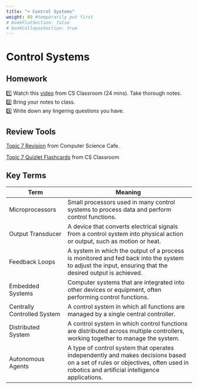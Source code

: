 ```yaml
---
title: "➡️ Control Systems"
weight: 09 #temporarily put first
# bookFlatSection: false
# bookCollapseSection: true
---
```


# Control Systems

## Homework
1️⃣ Watch this [video](https://www.youtube.com/watch?v=9JqlnBRc3eI) from CS Classroom (24 mins). Take thorough notes.  
2️⃣ Bring your notes to class.    
3️⃣ Write down any lingering questions you have.

## Review Tools
[Topic 7 Revision](https://www.computersciencecafe.com/topic-7-revision-ib.html) from Computer Science Cafe.

[Topic 7 Quizlet Flashcards](https://quizlet.com/au/306659987/topic-7-ib-computer-science-flash-cards/) from CS Classroom

<!-- add note about testing yourself being more beneficial than passive review-->

## Key Terms

| Term                        | Meaning                                                                                                                                                                          |
|-----------------------------|----------------------------------------------------------------------------------------------------------------------------------------------------------------------------------|
| Microprocessors             | Small processors used in many control systems to process data and perform control functions.                                                                                     |
| Output Transducer           | A device that converts electrical signals from a control system into physical action or output, such as motion or heat.                                                          |
| Feedback Loops              | A system in which the output of a process is monitored and fed back into the system to adjust the input, ensuring that the desired output is achieved.                           |
| Embedded Systems            | Computer systems that are integrated into other devices or equipment, often performing control functions.                                                                        |
| Centrally Controlled System | A control system in which all functions are managed by a single central controller.                                                                                              |
| Distributed System          | A control system in which control functions are distributed across multiple controllers, working together to manage the system.                                                  |
| Autonomous Agents           | A type of control system that operates independently and makes decisions based on a set of rules or objectives, often used in robotics and artificial intelligence applications. |